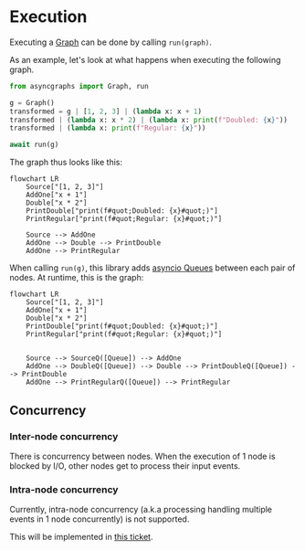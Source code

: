 # Execution

Executing a [Graph](../components/graph.md) can be done by calling `run(graph)`.

As an example, let's look at what happens when executing the following graph.

```python
from asyncgraphs import Graph, run

g = Graph()
transformed = g | [1, 2, 3] | (lambda x: x + 1)
transformed | (lambda x: x * 2) | (lambda x: print(f"Doubled: {x}"))
transformed | (lambda x: print(f"Regular: {x}"))

await run(g)
```

The graph thus looks like this:

```mermaid
flowchart LR
    Source["[1, 2, 3]"]
    AddOne["x + 1"]
    Double["x * 2"]
    PrintDouble["print(f#quot;Doubled: {x}#quot;)"]
    PrintRegular["print(f#quot;Regular: {x}#quot;)"]
    
    Source --> AddOne
    AddOne --> Double --> PrintDouble
    AddOne --> PrintRegular
```

When calling `run(g)`, this library adds [asyncio Queues](https://docs.python.org/3/library/asyncio-queue.html) between each pair of nodes.
At runtime, this is the graph:

```mermaid
flowchart LR
    Source["[1, 2, 3]"]
    AddOne["x + 1"]
    Double["x * 2"]
    PrintDouble["print(f#quot;Doubled: {x}#quot;)"]
    PrintRegular["print(f#quot;Regular: {x}#quot;)"]
    
    
    Source --> SourceQ([Queue]) --> AddOne
    AddOne --> DoubleQ([Queue]) --> Double --> PrintDoubleQ([Queue]) --> PrintDouble
    AddOne --> PrintRegularQ([Queue]) --> PrintRegular
```

## Concurrency

### Inter-node concurrency

There is concurrency between nodes. 
When the execution of 1 node is blocked by I/O, other nodes get to process their input events.

### Intra-node concurrency

Currently, intra-node concurrency (a.k.a processing handling multiple events in 1 node concurrently) is not supported.

This will be implemented in [this ticket](https://github.com/SamVermeulen42/asyncgraphs/issues/4).